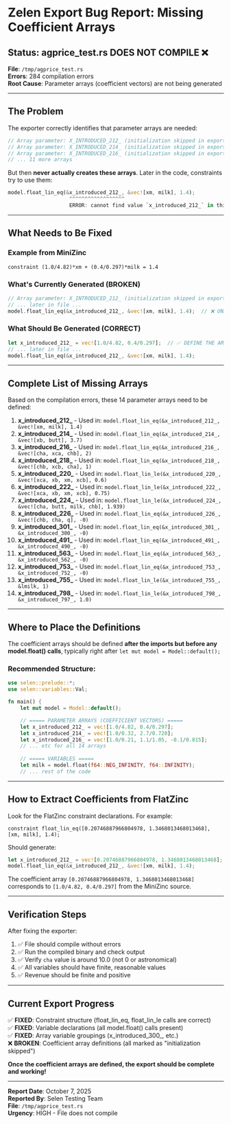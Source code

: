 # Zelen Export Bug Report: Missing Coefficient Arrays

## Status: agprice_test.rs DOES NOT COMPILE ❌

**File**: `/tmp/agprice_test.rs`  
**Errors**: 284 compilation errors  
**Root Cause**: Parameter arrays (coefficient vectors) are not being generated

---

## The Problem

The exporter correctly identifies that parameter arrays are needed:

```rust
// Array parameter: X_INTRODUCED_212_ (initialization skipped in export)
// Array parameter: X_INTRODUCED_214_ (initialization skipped in export)
// Array parameter: X_INTRODUCED_216_ (initialization skipped in export)
// ... 11 more arrays
```

But then **never actually creates these arrays**. Later in the code, constraints try to use them:

```rust
model.float_lin_eq(&x_introduced_212_, &vec![xm, milk], 1.4);
                    ^^^^^^^^^^^^^^^^^^
                    ERROR: cannot find value `x_introduced_212_` in this scope
```

---

## What Needs to Be Fixed

### Example from MiniZinc
```minizinc
constraint (1.0/4.82)*xm + (0.4/0.297)*milk = 1.4
```

### What's Currently Generated (BROKEN)
```rust
// Array parameter: X_INTRODUCED_212_ (initialization skipped in export)
// ... later in file ...
model.float_lin_eq(&x_introduced_212_, &vec![xm, milk], 1.4);  // ❌ UNDEFINED!
```

### What Should Be Generated (CORRECT)
```rust
let x_introduced_212_ = vec![1.0/4.82, 0.4/0.297];  // ✅ DEFINE THE ARRAY!
// ... later in file ...
model.float_lin_eq(&x_introduced_212_, &vec![xm, milk], 1.4);
```

---

## Complete List of Missing Arrays

Based on the compilation errors, these 14 parameter arrays need to be defined:

1. **x_introduced_212_** - Used in: `model.float_lin_eq(&x_introduced_212_, &vec![xm, milk], 1.4)`
2. **x_introduced_214_** - Used in: `model.float_lin_eq(&x_introduced_214_, &vec![xb, butt], 3.7)`
3. **x_introduced_216_** - Used in: `model.float_lin_eq(&x_introduced_216_, &vec![cha, xca, chb], 2)`
4. **x_introduced_218_** - Used in: `model.float_lin_eq(&x_introduced_218_, &vec![chb, xcb, cha], 1)`
5. **x_introduced_220_** - Used in: `model.float_lin_le(&x_introduced_220_, &vec![xca, xb, xm, xcb], 0.6)`
6. **x_introduced_222_** - Used in: `model.float_lin_le(&x_introduced_222_, &vec![xca, xb, xm, xcb], 0.75)`
7. **x_introduced_224_** - Used in: `model.float_lin_le(&x_introduced_224_, &vec![cha, butt, milk, chb], 1.939)`
8. **x_introduced_226_** - Used in: `model.float_lin_eq(&x_introduced_226_, &vec![chb, cha, q], -0)`
9. **x_introduced_301_** - Used in: `model.float_lin_eq(&x_introduced_301_, &x_introduced_300_, -0)`
10. **x_introduced_491_** - Used in: `model.float_lin_eq(&x_introduced_491_, &x_introduced_490_, -0)`
11. **x_introduced_563_** - Used in: `model.float_lin_eq(&x_introduced_563_, &x_introduced_562_, -0)`
12. **x_introduced_753_** - Used in: `model.float_lin_eq(&x_introduced_753_, &x_introduced_752_, -0)`
13. **x_introduced_755_** - Used in: `model.float_lin_le(&x_introduced_755_, &lmilk, 1)`
14. **x_introduced_798_** - Used in: `model.float_lin_le(&x_introduced_798_, &x_introduced_797_, 1.0)`

---

## Where to Place the Definitions

The coefficient arrays should be defined **after the imports but before any model.float() calls**, typically right after `let mut model = Model::default();`

### Recommended Structure:
```rust
use selen::prelude::*;
use selen::variables::Val;

fn main() {
    let mut model = Model::default();

    // ===== PARAMETER ARRAYS (COEFFICIENT VECTORS) =====
    let x_introduced_212_ = vec![1.0/4.82, 0.4/0.297];
    let x_introduced_214_ = vec![1.0/0.32, 2.7/0.720];
    let x_introduced_216_ = vec![1.0/0.21, 1.1/1.05, -0.1/0.815];
    // ... etc for all 14 arrays
    
    // ===== VARIABLES =====
    let milk = model.float(f64::NEG_INFINITY, f64::INFINITY);
    // ... rest of the code
```

---

## How to Extract Coefficients from FlatZinc

Look for the FlatZinc constraint declarations. For example:

```
constraint float_lin_eq([0.20746887966804978, 1.3468013468013468], [xm, milk], 1.4);
```

Should generate:
```rust
let x_introduced_212_ = vec![0.20746887966804978, 1.3468013468013468];
model.float_lin_eq(&x_introduced_212_, &vec![xm, milk], 1.4);
```

The coefficient array `[0.20746887966804978, 1.3468013468013468]` corresponds to `[1.0/4.82, 0.4/0.297]` from the MiniZinc source.

---

## Verification Steps

After fixing the exporter:

1. ✅ File should compile without errors
2. ✅ Run the compiled binary and check output
3. ✅ Verify `cha` value is around 10.0 (not 0 or astronomical)
4. ✅ All variables should have finite, reasonable values
5. ✅ Revenue should be finite and positive

---

## Current Export Progress

✅ **FIXED**: Constraint structure (float_lin_eq, float_lin_le calls are correct)  
✅ **FIXED**: Variable declarations (all model.float() calls present)  
✅ **FIXED**: Array variable groupings (x_introduced_300_, etc.)  
❌ **BROKEN**: Coefficient array definitions (all marked as "initialization skipped")  

**Once the coefficient arrays are defined, the export should be complete and working!**

---

**Report Date**: October 7, 2025  
**Reported By**: Selen Testing Team  
**File**: `/tmp/agprice_test.rs`  
**Urgency**: HIGH - File does not compile
